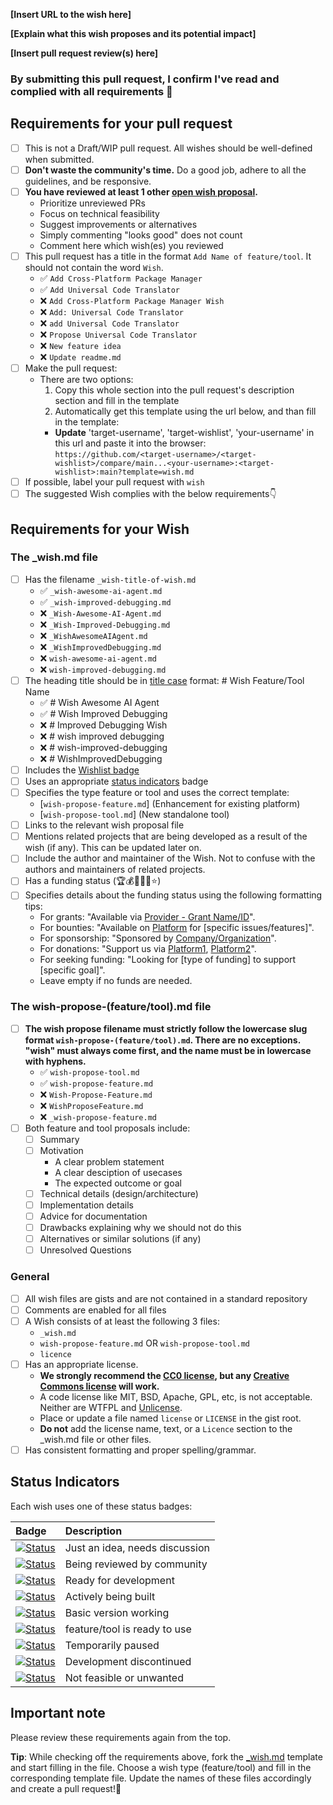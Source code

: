 <!-- Congratulations on submitting a Wish! 🎉 -->

<!-- Please fill in the below placeholders -->

**[Insert URL to the wish here]**

**[Explain what this wish proposes and its potential impact]**

**[Insert pull request review(s) here]**

### By submitting this pull request, I confirm I've read and complied with all requirements 🖖

## Requirements for your pull request

- [ ] This is not a Draft/WIP pull request. All wishes should be well-defined when submitted.
- [ ] **Don't waste the community's time.** Do a good job, adhere to all the guidelines, and be responsive.
- [ ] **You have reviewed at least 1 other [open wish proposal](https://github.com/unameit10000000/wishlist/pulls?q=is%3Apr+is%3Aopen).**
	- Prioritize unreviewed PRs
    - Focus on technical feasibility
    - Suggest improvements or alternatives
    - Simply commenting "looks good" does not count
    - Comment here which wish(es) you reviewed
- [ ] This pull request has a title in the format `Add Name of feature/tool`. It should not contain the word `Wish`.
    - ✅ `Add Cross-Platform Package Manager`
    - ✅ `Add Universal Code Translator`
    - ❌ `Add Cross-Platform Package Manager Wish`
    - ❌ `Add: Universal Code Translator`
    - ❌ `add Universal Code Translator`
    - ❌ `Propose Universal Code Translator`
    - ❌ `New feature idea`
    - ❌ `Update readme.md`
- [ ] Make the pull request:
    - There are two options:
        1. Copy this whole section into the pull request's description section and fill in the template
        2. Automatically get this template using the url below, and than fill in the template:
        - **Update** 'target-username', 'target-wishlist', 'your-username' in this url and paste it into the browser: `https://github.com/<target-username>/<target-wishlist>/compare/main...<your-username>:<target-wishlist>:main?template=wish.md`
- [ ] If possible, label your pull request with `wish`
- [ ] The suggested Wish complies with the below requirements👇

## Requirements for your Wish

### The _wish.md file

- [ ] Has the filename `_wish-title-of-wish.md`
    - ✅ `_wish-awesome-ai-agent.md`
    - ✅ `_wish-improved-debugging.md`
    - ❌ `_Wish-Awesome-AI-Agent.md`
    - ❌ `_Wish-Improved-Debugging.md`
    - ❌ `_WishAwesomeAIAgent.md`
    - ❌ `_WishImprovedDebugging.md`
    - ❌ `wish-awesome-ai-agent.md`
    - ❌ `wish-improved-debugging.md`
- [ ] The heading title should be in [title case](https://capitalizemytitle.com/) format: # Wish Feature/Tool Name
    - ✅ # Wish Awesome AI Agent
    - ✅ # Wish Improved Debugging
    - ❌ # Improved Debugging Wish
    - ❌ # wish improved debugging
    - ❌ # wish-improved-debugging
    - ❌ # WishImprovedDebugging
- [ ] Includes the [Wishlist badge](https://github.com/unameit10000000/wishlist/blob/main/wishlist.md#wishlist-badge)
- [ ] Uses an appropriate [status indicators](#status-indicators) badge
- [ ] Specifies the type feature or tool and uses the correct template:
    - [`wish-propose-feature.md`] (Enhancement for existing platform)
    - [`wish-propose-tool.md`] (New standalone tool)
- [ ] Links to the relevant wish proposal file
- [ ] Mentions related projects that are being developed as a result of the wish (if any). This can be updated later on.
- [ ] Include the author and maintainer of the Wish. Not to confuse with the authors and maintainers of related projects.
- [ ] Has a funding status (🏆💰💎🎁🌱⭐)
- [ ] Specifies details about the funding status using the following formatting tips:
    - For grants: "Available via [Provider - Grant Name/ID](link)". 
    - For bounties: "Available on [Platform](link) for [specific issues/features]". 
    - For sponsorship: "Sponsored by [Company/Organization](link)". 
    - For donations: "Support us via [Platform1](link), [Platform2](link)". 
    - For seeking funding: "Looking for [type of funding] to support [specific goal]". 
    - Leave empty if no funds are needed.

### The wish-propose-(feature/tool).md file

- [ ] **The wish propose filename must strictly follow the lowercase slug format `wish-propose-(feature/tool).md`. There are no exceptions. "wish" must always come first, and the name must be in lowercase with hyphens.**
    - ✅ `wish-propose-tool.md`
    - ✅ `wish-propose-feature.md`
    - ❌ `Wish-Propose-Feature.md`
    - ❌ `WishProposeFeature.md`
    - ❌ `_wish-propose-feature.md`
- [ ] Both feature and tool proposals include:
    - [ ] Summary
    - [ ] Motivation
        - A clear problem statement
        - A clear desciption of usecases
        - The expected outcome or goal
    - [ ] Technical details (design/architecture)
    - [ ] Implementation details
    - [ ] Advice for documentation
    - [ ] Drawbacks explaining why we should not do this
    - [ ] Alternatives or similar solutions (if any)
    - [ ] Unresolved Questions

### General

- [ ] All wish files are gists and are not contained in a standard repository
- [ ] Comments are enabled for all files
- [ ] A Wish consists of at least the following 3 files:
    - `_wish.md`
    - `wish-propose-feature.md` OR `wish-propose-tool.md`
    - `licence`
- [ ] Has an appropriate license.
	- **We strongly recommend the [CC0 license](https://creativecommons.org/publicdomain/zero/1.0/), but any [Creative Commons license](https://creativecommons.org/choose/) will work.**
	- A code license like MIT, BSD, Apache, GPL, etc, is not acceptable. Neither are WTFPL and [Unlicense](https://unlicense.org).
	- Place or update a file named `license` or `LICENSE` in the gist root.
	- **Do not** add the license name, text, or a `Licence` section to the _wish.md file or other files.
- [ ] Has consistent formatting and proper spelling/grammar.
     
## Status Indicators

Each wish uses one of these status badges:

| Badge | Description |
|:------|:------------|
| [![Status](https://img.shields.io/badge/Status-Concept-lightgrey)](https://github.com/project-user/project-name) | Just an idea, needs discussion |
| [![Status](https://img.shields.io/badge/Status-Discussion-white)](https://github.com/project-user/project-name) | Being reviewed by community |
| [![Status](https://img.shields.io/badge/Status-Accepted-lightblue)](https://github.com/project-user/project-name) | Ready for development |
| [![Status](https://img.shields.io/badge/Status-Development-blue)](https://github.com/project-user/project-name) | Actively being built |
| [![Status](https://img.shields.io/badge/Status-Partial-teal)](https://github.com/project-user/project-name) | Basic version working |
| [![Status](https://img.shields.io/badge/Status-Implemented-green)](https://github.com/project-user/project-name) | feature/tool is ready to use |
| [![Status](https://img.shields.io/badge/Status-On%20Hold-yellow)](https://github.com/project-user/project-name) | Temporarily paused |
| [![Status](https://img.shields.io/badge/Status-Stopped-red)](https://github.com/project-user/project-name) | Development discontinued |
| [![Status](https://img.shields.io/badge/Status-Rejected-orange)](https://github.com/project-user/project-name) | Not feasible or unwanted |

## Important note

Please review these requirements again from the top.

**Tip**: While checking off the requirements above, fork the [_wish.md](https://gist.github.com/unameit10000000/a660a242dcbef241f7b04e507d7c8431) template and start filling in the file. Choose a wish type (feature/tool) and fill in the corresponding template file. Update the names of these files accordingly and create a pull request!🚀
